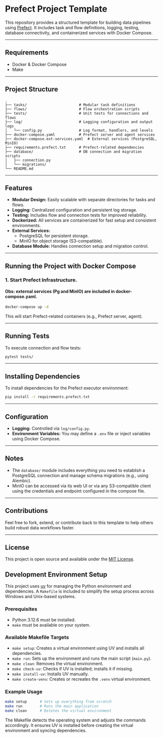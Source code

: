# Prefect Project Template

This repository provides a structured template for building data pipelines using [Prefect](https://www.prefect.io/). It includes task and flow definitions, logging, testing, database connectivity, and containerized services with Docker Compose.

---

## Requirements

- Docker & Docker Compose
- Make

---

## Project Structure

```
.
├── tasks/                        # Modular task definitions
├── flows/                        # Flow orchestration scripts
├── tests/                        # Unit tests for connections and flows
├── log/                          # Logging configuration and output logs
│   └── config.py                 # Log format, handlers, and levels
├── docker-compose.yaml           # Prefect server and agent services
├── docker-compose.ext-services.yaml  # External services (PostgreSQL, MinIO)
├── requirements.prefect.txt      # Prefect-related dependencies
├── database/                     # DB connection and migration scripts
│   ├── connection.py
│   └── migrations/
└── README.md
```

---

## Features

- **Modular Design:** Easily scalable with separate directories for tasks and flows.
- **Logging:** Centralized configuration and persistent log storage.
- **Testing:** Includes flow and connection tests for improved reliability.
- **Dockerized:** All services are containerized for fast setup and consistent environments.
- **External Services:**
  - PostgreSQL for persistent storage.
  - MinIO for object storage (S3-compatible).
- **Database Module:** Handles connection setup and migration control.

---

## Running the Project with Docker Compose

### 1. Start Prefect Infrastructure. 
#### Obs: external services (Pg and MinIO) are included in docker-compose.yaml.

```bash
docker-compose up -d
```

This will start Prefect-related containers (e.g., Prefect server, agent).

---

## Running Tests

To execute connection and flow tests:

```bash
pytest tests/
```

---

## Installing Dependencies

To install dependencies for the Prefect executor environment:

```bash
pip install -r requirements.prefect.txt
```

---

## Configuration

- **Logging:** Controlled via `log/config.py`.
- **Environment Variables:** You may define a `.env` file or inject variables using Docker Compose.

---

## Notes

- The `database/` module includes everything you need to establish a PostgreSQL connection and manage schema migrations (e.g., using Alembic).
- MinIO can be accessed via its web UI or via any S3-compatible client using the credentials and endpoint configured in the compose file.

---

## Contributions

Feel free to fork, extend, or contribute back to this template to help others build robust data workflows faster.

---

## License

This project is open source and available under the [MIT License](LICENSE).

## Development Environment Setup

This project uses [uv](https://github.com/astral-sh/uv) for managing the Python environment and dependencies. A `Makefile` is included to simplify the setup process across Windows and Unix-based systems.

### Prerequisites

- Python 3.12.6 must be installed.
- `make` must be available on your system.

### Available Makefile Targets

- `make setup`: Creates a virtual environment using UV and installs all dependencies.
- `make run`: Sets up the environment and runs the main script (`main.py`).
- `make clean`: Removes the virtual environment.
- `make check-uv`: Checks if UV is installed; installs it if missing.
- `make install-uv`: Installs UV manually.
- `make create-venv`: Creates or recreates the `.venv` virtual environment.

### Example Usage

```bash
make setup      # Sets up everything from scratch
make run        # Runs the main application
make clean      # Deletes the virtual environment
```

The Makefile detects the operating system and adjusts the commands accordingly. It ensures UV is installed before creating the virtual environment and syncing dependencies.